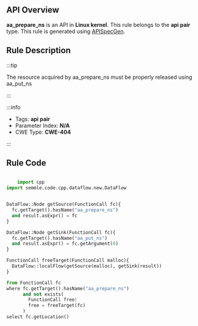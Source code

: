 ---
---


## API Overview
**aa_prepare_ns** is an API in **Linux kernel**. This rule belongs to the **api pair** type. This rule is generated using [APISpecGen](../../tools/APISpecGen).
## Rule Description

:::tip

The resource acquired by aa_prepare_ns must be properly released using aa_put_ns

:::

:::info

- Tags: **api pair**
- Parameter Index: **N/A**
- CWE Type: **CWE-404**

:::

## Rule Code
```python

    import cpp
import semmle.code.cpp.dataflow.new.DataFlow


DataFlow::Node getSource(FunctionCall fc){
  fc.getTarget().hasName("aa_prepare_ns")
  and result.asExpr() = fc
}

DataFlow::Node getSink(FunctionCall fc){
  fc.getTarget().hasName("aa_put_ns")
  and result.asExpr() = fc.getArgument(0)
}

FunctionCall freeTarget(FunctionCall malloc){
  DataFlow::localFlow(getSource(malloc), getSink(result))
}

from FunctionCall fc
where fc.getTarget().hasName("aa_prepare_ns")
      and not exists(
        FunctionCall free| 
        free = freeTarget(fc)
      )
select fc.getLocation()

    
```